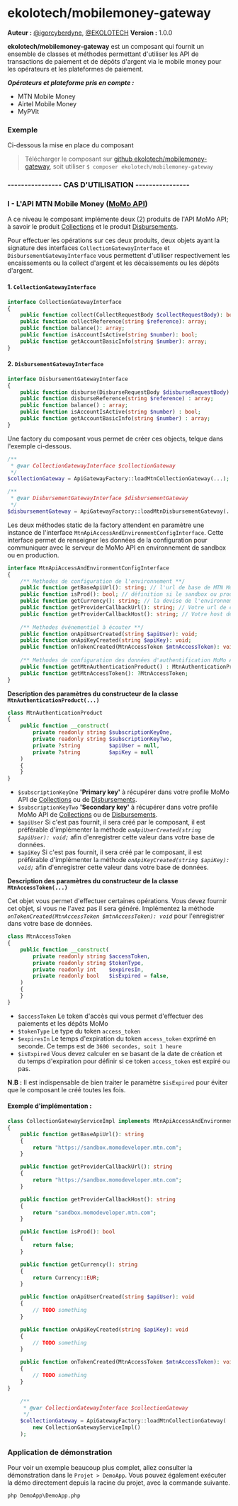 # ekolotech/mobilemoney-gateway

**Auteur :** [@igorcyberdyne](https://github.com/igorcyberdyne), [@EKOLOTECH](https://ekolotech.fr)
**Version :** 1.0.0

**ekolotech/mobilemoney-gateway** est un composant qui fournit un ensemble de classes et méthodes permettant d'utiliser
les API de transactions de paiement et de dépôts d'argent via le mobile money pour les opérateurs et les plateformes de paiement.

***Opérateurs et plateforme pris en compte :***
- MTN Mobile Money
- Airtel Mobile Money
- MyPVit

### Exemple
Ci-dessous la mise en place du composant

> Télécharger le composant sur [github ekolotech/mobilemoney-gateway](https://github.com/igorcyberdyne/MobileMoneyGateway), 
> soit utiliser `$ composer ekolotech/mobilemoney-gateway`


### ---------------- CAS D'UTILISATION ----------------

### I - L'API MTN Mobile Money ([MoMo API](https://momoapi.mtn.com/api-documentation))
A ce niveau le composant implémente deux (2) produits de l'API MoMo API; 
à savoir le produit [Collections](https://momoapi.mtn.com/product#product=collections) 
et le produit [Disbursements](https://momoapi.mtn.com/product#product=disbursements).

Pour effectuer les opérations sur ces deux produits, deux objets ayant la signature des interfaces
`CollectionGatewayInterface` et `DisbursementGatewayInterface` vous permettent d'utiliser respectivement 
les encaissements ou la collect d'argent et les décaissements ou les dépôts d'argent.

#### 1. `CollectionGatewayInterface`
```php
interface CollectionGatewayInterface
{
    public function collect(CollectRequestBody $collectRequestBody): bool;
    public function collectReference(string $reference): array;
    public function balance(): array;
    public function isAccountIsActive(string $number): bool;
    public function getAccountBasicInfo(string $number): array;
}
```

#### 2. `DisbursementGatewayInterface`
```php
interface DisbursementGatewayInterface
{
    public function disburse(DisburseRequestBody $disburseRequestBody) : bool;
    public function disburseReference(string $reference) : array;
    public function balance() : array;
    public function isAccountIsActive(string $number) : bool;
    public function getAccountBasicInfo(string $number) : array;
}
```

Une factory du composant vous permet de créer ces objects, telque dans l'exemple ci-dessous.
```php
/** 
 * @var CollectionGatewayInterface $collectionGateway 
 */
$collectionGateway = ApiGatewayFactory::loadMtnCollectionGateway(...);

/**
 * @var DisbursementGatewayInterface $disbursementGateway 
 */
$disbursementGateway = ApiGatewayFactory::loadMtnDisbursementGateway(...);
```
Les deux méthodes static de la factory attendent en paramètre une instance de l'interface `MtnApiAccessAndEnvironmentConfigInterface`.
Cette interface permet de renseigner les données de la configuration pour communiquer avec le serveur de MoMo API en environnement de sandbox ou en production.

```php
interface MtnApiAccessAndEnvironmentConfigInterface
{
    /** Methodes de configuration de l'environnement **/
    public function getBaseApiUrl(): string; // l'url de base de MTN MoMo API. Cette url varie selon l'environnement de sandbox ou de production
    public function isProd(): bool; // définition si le sandbox ou production. false pour le sandbox
    public function getCurrency(): string; // la devise de l'environnement, en €(EURO) pour le sandbox
    public function getProviderCallbackUrl(): string; // Votre url de callback. Exemple : https://mon-application.com/callback
    public function getProviderCallbackHost(): string; // Votre host de callback. Exemple : mon-application.com
    
    /** Methodes événementiel à écouter **/
    public function onApiUserCreated(string $apiUser): void;
    public function onApiKeyCreated(string $apiKey): void;
    public function onTokenCreated(MtnAccessToken $mtnAccessToken): void;
    
    /** Methodes de configuration des données d'authentification MoMo API **/
    public function getMtnAuthenticationProduct() : MtnAuthenticationProduct;
    public function getMtnAccessToken(): ?MtnAccessToken;
}
```

**Description des paramètres du constructeur de la classe `MtnAuthenticationProduct(...)`**
```php
class MtnAuthenticationProduct
{
    public function __construct(
        private readonly string $subscriptionKeyOne,
        private readonly string $subscriptionKeyTwo,
        private ?string         $apiUser = null,
        private ?string         $apiKey = null
    )
    {
    }
}
```
- `$subscriptionKeyOne` **'Primary key'** à récupérer dans votre profile MoMo API de [Collections](https://momoapi.mtn.com/product#product=collections) ou de [Disbursements](https://momoapi.mtn.com/product#product=disbursements).
- `$subscriptionKeyTwo` **'Secondary key'** à récupérer dans votre profile MoMo API de [Collections](https://momoapi.mtn.com/product#product=collections) ou de [Disbursements](https://momoapi.mtn.com/product#product=disbursements).
- `$apiUser` Si c'est pas fournit, il sera créé par le composant, il est préférable d'implémenter la méthode *`onApiUserCreated(string $apiUser): void;`* afin d'enregistrer cette valeur dans votre base de données.
- `$apiKey` Si c'est pas fournit, il sera créé par le composant, il est préférable d'implémenter la méthode *`onApiKeyCreated(string $apiKey): void;`* afin d'enregistrer cette valeur dans votre base de données.

**Description des paramètres du constructeur de la classe `MtnAccessToken(...)`**

Cet objet vous permet d'effectuer certaines opérations. Vous devez fournir cet objet, si vous ne l'avez pas il sera généré. Implémentez la méthode *`onTokenCreated(MtnAccessToken $mtnAccessToken): void`* pour l'enregistrer dans votre base de données.
```php
class MtnAccessToken
{
    public function __construct(
        private readonly string $accessToken,
        private readonly string $tokenType,
        private readonly int    $expiresIn,
        private readonly bool   $isExpired = false,
    )
    {
    }
}
```
- `$accessToken` Le token d'accès qui vous permet d'effectuer des paiements et les dépôts MoMo
- `$tokenType` Le type du token `access_token`
- `$expiresIn` Le temps d'expiration du token `access_token` exprimé en seconde. Ce temps est de `3600 secondes, soit 1 heure`
- `$isExpired` Vous devez calculer en se basant de la date de création et du temps d'expiration pour définir si ce token `access_token` est expiré ou pas. 

**N.B :** Il est indispensable de bien traiter le paramètre `$isExpired` pour éviter que le composant le créé toutes les fois.

#### Exemple d'implémentation :

```php
class CollectionGatewayServiceImpl implements MtnApiAccessAndEnvironmentConfigInterface 
{
    public function getBaseApiUrl(): string
    {
        return "https://sandbox.momodeveloper.mtn.com";
    }

    public function getProviderCallbackUrl(): string
    {
        return "https://sandbox.momodeveloper.mtn.com";
    }

    public function getProviderCallbackHost(): string
    {
        return "sandbox.momodeveloper.mtn.com";
    }

    public function isProd(): bool
    {
        return false;
    }

    public function getCurrency(): string
    {
        return Currency::EUR;
    }

    public function onApiUserCreated(string $apiUser): void
    {
        // TODO something
    }

    public function onApiKeyCreated(string $apiKey): void
    {
        // TODO something
    }

    public function onTokenCreated(MtnAccessToken $mtnAccessToken): void
    {
        // TODO something
    }
}
```



```php
    /** 
     * @var CollectionGatewayInterface $collectionGateway 
     */
    $collectionGateway = ApiGatewayFactory::loadMtnCollectionGateway(
        new CollectionGatewayServiceImpl()
    );
```

### Application de démonstration
Pour voir un exemple beaucoup plus complet, allez consulter la démonstration dans le `Projet > DemoApp`.
Vous pouvez également exécuter la démo directement depuis la racine du projet, avec la commande suivante.

    php DemoApp\DemoApp.php